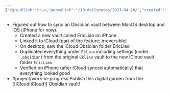```yaml
---
{"dg-publish":true,"permalink":"/10-dailynotes/2023-04-20/","created":"","updated":""}
---
```


- Figured out how to sync an Obsidian vault between MacOS desktop and iOS (iPhone for now). 
	- Created a new vault called EricLiao on iPhone
	- Linked it to iCloud (part of the feature; irreversible)
	- On desktop, saw the iCloud Obsidian folder EricLiao
	- Duplicated everything under `Ekliao` including settings (under `.obsidian`) from the original `Ekliao` vault to the new iCloud vault folder `EricLiao`
	- Verified on iPhone (after iCloud synced automatically) that everything looked good
- #project/work-in-progress  Publish this digital garden from the [[iCloud\|iCloud]] Obsidian vault! 